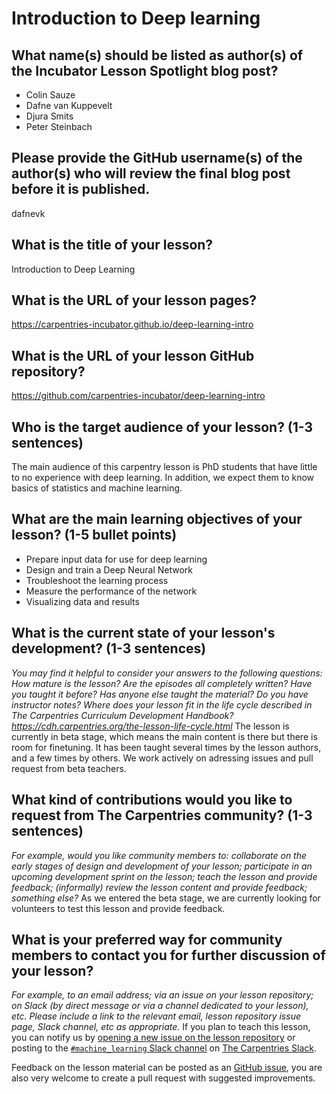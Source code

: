 # Introduction to Deep learning

## What name(s) should be listed as author(s) of the Incubator Lesson Spotlight blog post?
- Colin Sauze
- Dafne van Kuppevelt
- Djura Smits
- Peter Steinbach

## Please provide the GitHub username(s) of the author(s) who will review the final blog post before it is published.
dafnevk

## What is the title of your lesson?
Introduction to Deep Learning

## What is the URL of your lesson pages?
https://carpentries-incubator.github.io/deep-learning-intro

## What is the URL of your lesson GitHub repository?
https://github.com/carpentries-incubator/deep-learning-intro

## Who is the target audience of your lesson? (1-3 sentences)
The main audience of this carpentry lesson is PhD students that have little to no experience with deep learning. In addition, we expect them to know basics of statistics and machine learning.

## What are the main learning objectives of your lesson? (1-5 bullet points)
- Prepare input data for use for deep learning
- Design and train a Deep Neural Network
- Troubleshoot the learning process
- Measure the performance of the network
- Visualizing data and results


## What is the current state of your lesson's development? (1-3 sentences)
*You may find it helpful to consider your answers to the following questions: How mature is the lesson? Are the episodes all completely written? Have you taught it before? Has anyone else taught the material? Do you have instructor notes? Where does your lesson fit in the life cycle described in The Carpentries Curriculum Development Handbook? https://cdh.carpentries.org/the-lesson-life-cycle.html*
The lesson is currently in beta stage, which means the main content is there but there is room for finetuning. It has been taught several times by the lesson authors, and a few times by others. We work actively on adressing issues and pull request from beta teachers.


## What kind of contributions would you like to request from The Carpentries community? (1-3 sentences)
*For example, would you like community members to: collaborate on the early stages of design and development of your lesson; participate in an upcoming development sprint on the lesson; teach the lesson and provide feedback; (informally) review the lesson content and provide feedback; something else?*
As we entered the beta stage, we are currently looking for volunteers to test this lesson and provide feedback.

## What is your preferred way for community members to contact you for further discussion of your lesson?
*For example, to an email address; via an issue on your lesson repository; on Slack (by direct message or via a channel dedicated to your lesson), etc. Please include a link to the relevant email, lesson repository issue page, Slack channel, etc as appropriate.*
If you plan to teach this lesson, you can notify us by [opening a new issue on the lesson repository](https://github.com/carpentries-incubator/deep-learning-intro/issues/178)
or posting to the [`#machine_learning` Slack channel](https://swcarpentry.slack.com/archives/CKLUYLY2F)
on [The Carpentries Slack](https://swc-slack-invite.herokuapp.com/).

Feedback on the lesson material can be posted as an [GitHub issue](https://github.com/carpentries-incubator/deep-learning-intro/issues/178), you are also very welcome to create a pull request with suggested improvements.
